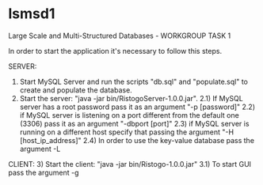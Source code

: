 # lsmsd1
Large Scale and Multi-Structured Databases - WORKGROUP TASK 1

In order to start the application it's necessary to follow this steps.

SERVER:
1) Start MySQL Server and run the scripts "db.sql" and "populate.sql" to create and populate the database.
2) Start the server: "java -jar bin/RistogoServer-1.0.0.jar".
	2.1) If MySQL server has a root password pass it as an argument "-p [password]"
	2.2) if MySQL server is listening on a port different from the default one (3306) pass it as an argument "-dbport [port]"
	2.3) if MySQL server is running on a different host specify that passing the argument "-H [host_ip_address]"
	2.4) In order to use the key-value database pass the argument -L

CLIENT:
3) Start the client: "java -jar bin/Ristogo-1.0.0.jar"
	3.1) To start GUI pass the argument -g
